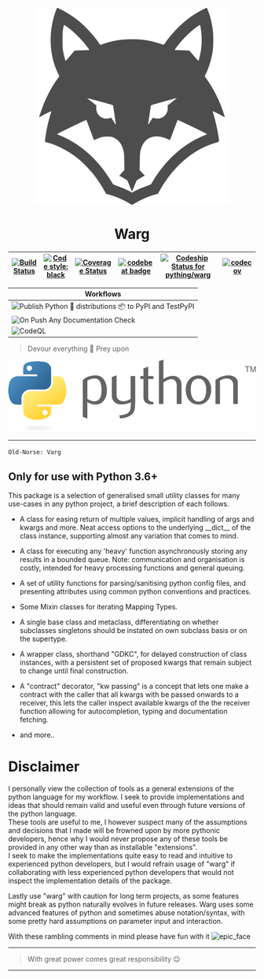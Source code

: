 <!--![warg](.github/images/warg.svg)-->

<p align="center">
  <img src=".github/images/warg.svg" alt='Warg' />
</p>

<h1 align="center">Warg</h1>

<!--# Warg-->

| [![Build Status](https://travis-ci.com/aivclab/warg.svg?branch=master)](https://travis-ci.com/aivclab/warg) | [![Code style: black](https://img.shields.io/badge/code%20style-black-000000.svg)](https://github.com/ambv/black) | [![Coverage Status](https://coveralls.io/repos/github/aivclab/warg/badge.svg?branch=master)](https://coveralls.io/github/aivclab/warg?branch=master) | [![codebeat badge](https://codebeat.co/badges/e788d8e5-9934-44bf-85e2-b8043e5806bc)](https://codebeat.co/projects/github-com-pything-warg-master) | [![Codeship Status for pything/warg](https://app.codeship.com/projects/34b921f0-5e8f-0138-1e29-1ef237e9df62/status?branch=master)](https://app.codeship.com/projects/392349) | [![codecov](https://codecov.io/gh/pything/warg/branch/master/graph/badge.svg?token=g59R80u4j2)](https://codecov.io/gh/pything/warg) |
|---|---|---|---|---|---|

| Workflows |
|-----------|
| ![Publish Python 🐍 distributions 📦 to PyPI and TestPyPI](https://github.com/pything/warg/workflows/Publish%20Python%20%F0%9F%90%8D%20distributions%20%F0%9F%93%A6%20to%20PyPI%20and%20TestPyPI/badge.svg) |
| ![On Push Any Documentation Check](https://github.com/pything/warg/workflows/On%20Push%20Any%20Documentation%20Check/badge.svg) |
| ![CodeQL](https://github.com/pything/warg/workflows/CodeQL/badge.svg) |

> Devour everything :wolf:
> Prey upon

![python](.github/images/python.svg)

___

```Old-Norse: Varg```

## Only for use with Python 3.6+

This package is a selection of generalised small utility classes for many use-cases in any python project, a brief description of each follows.

- A class for easing return of multiple values, implicit handling of args and kwargs and more. Neat access options to the underlying \_\_dict\_\_ of the class instance, supporting almost any variation that comes to mind.

- A class for executing any 'heavy' function asynchronously storing any results in a bounded queue. Note: communication and organisation is costly, intended for heavy processing functions and general queuing.

- A set of utility functions for parsing/sanitising python config files, and presenting attributes using common python conventions and practices.

- Some Mixin classes for iterating Mapping Types.

- A single base class and metaclass, differentiating on whether subclasses singletons should be instated on own subclass basis or on the supertype.

- A wrapper class, shorthand "GDKC", for delayed construction of class instances, with a persistent set of proposed kwargs that remain subject to change until final construction.

- A "contract" decorator, "kw passing" is a concept that lets one make a contract with the caller that all kwargs with be passed onwards to a receiver, this lets the caller inspect available kwargs of the the receiver function allowing for autocompletion, typing and documentation fetching.

- and more..

# Disclaimer

I personally view the collection of tools as a general extensions of the python language for my workflow. I seek to provide implementations and ideas that should remain valid and useful even through future versions of the python language.\
These tools are useful to me, I however suspect many of the assumptions and decisions that I made will be frowned upon by more pythonic developers, hence why I would never propose any of these tools be provided in any other way than as installable "extensions".\
I seek to make the implementations quite easy to read and intuitive to experienced python developers, but I would refrain usage of "warg" if collaborating with less experienced python developers that would not inspect the implementation details of the package.

Lastly use "warg" with caution for long term projects, as some features might break as python naturally evolves in future releases. Warg uses some advanced features of python and sometimes abuse notation/syntax, with some pretty hard assumptions on parameter input and interaction.

With these rambling comments in mind please have fun with it ![epic_face](.github/images/epic_face.png)

___
> With great power comes great responsibility :wink:
___
